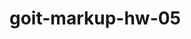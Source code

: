 # goit-markup-hw-05

<!-- git add .
git commit -m "Обновление файлов для 5.5 дз работы"
git push origin main
git status -->
